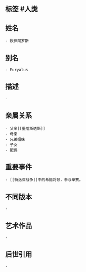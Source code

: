 ## 标签  #人类
## 姓名
	- 欧律阿罗斯
## 别名
	- Euryalus
## 描述
	-
## 亲属关系
	- 父亲[[墨喀斯透斯]]
	- 母亲
	- 兄弟姐妹
	- 子女
	- 配偶
## 重要事件
	- [[特洛亚战争]]中的希腊将领，参与拳赛。
## 不同版本
	-
## 艺术作品
	-
## 后世引用
	-
